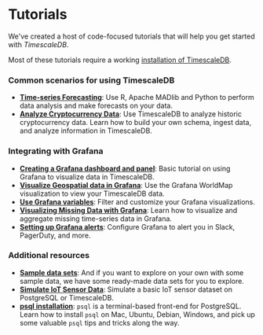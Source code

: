 # Tutorials
We've created a host of code-focused tutorials that will help you get
started with *TimescaleDB*.

Most of these tutorials require a working [installation of TimescaleDB][install-timescale].

### Common scenarios for using TimescaleDB

- **[Time-series Forecasting][Forecasting]**: Use R, Apache MADlib and Python to perform
data analysis and make forecasts on your data.
- **[Analyze Cryptocurrency Data][Crypto]**: Use TimescaleDB to analyze historic cryptocurrency data. Learn how to build your own schema, ingest data, and analyze information in TimescaleDB.

### Integrating with Grafana

- **[Creating a Grafana dashboard and panel][tutorial-grafana-dashboards]**: Basic tutorial on using Grafana to visualize data in TimescaleDB.
- **[Visualize Geospatial data in Grafana][tutorial-grafana-geospatial]**: Use the Grafana WorldMap visualization to view your TimescaleDB data.
- **[Use Grafana variables][tutorial-grafana-variables]**: Filter and customize your Grafana visualizations.
- **[Visualizing Missing Data with Grafana][tutorial-grafana-missing-data]**: Learn how to visualize and aggregate missing time-series data in Grafana.
- **[Setting up Grafana alerts][tutorial-grafana-alerts]**: Configure Grafana to alert you in Slack, PagerDuty, and more.

### Additional resources

- **[Sample data sets][Data Sets]**: And if you want to explore on your own
with some sample data, we have some ready-made data sets for you to explore.
- **[Simulate IoT Sensor Data][simul-iot-data]**: Simulate a basic IoT sensor dataset
on PostgreSQL or TimescaleDB.
- **[psql installation][psql]**: `psql` is a terminal-based front-end for PostgreSQL.
Learn how to install `psql` on Mac, Ubuntu, Debian, Windows, 
and pick up some valuable `psql` tips and tricks along the way.

[Forecasting]: /tutorials/time-series-forecast
[Replication]: /tutorials/replication
[Clustering]: /tutorials/clustering
[Continuous Aggregates]: /tutorials/continuous-aggs-tutorial
[Outflux]: /tutorials/outflux
[Grafana]: /tutorials/grafana
[Telegraf Output Plugin]: /tutorials/telegraf-output-plugin
[Data Sets]: /tutorials/sample-datasets
[install-timescale]: /how-to-guides/install-timescaledb/
[psql]: /how-to-guides/connecting/psql/
[Crypto]: /tutorials/analyze-cryptocurrency-data
[Tableau]: /tutorials/visualizing-time-series-data-in-tableau
[prometheus-tsc-endpoint]: /tutorials/tutorial-setting-up-timescale-cloud-endpoint-for-prometheus
[monitor-django-prometheus]: /tutorials/tutorial-howto-monitor-django-prometheus
[tutorial-grafana-dashboards]: /tutorials/grafana/create-dashboard-and-panel
[tutorial-grafana-geospatial]: /tutorials/grafana/geospatial-dashboards
[tutorial-grafana-variables]: /tutorials/grafana/grafana-variables
[tutorial-grafana-missing-data]: /tutorials/grafana/visualize-missing-data
[tutorial-grafana-alerts]: /tutorials/grafana/setup-alerts
[simul-iot-data]: /tutorials/simulate-iot-sensor-data

